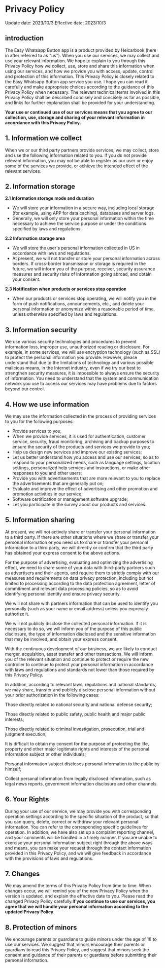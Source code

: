 # Privacy Policy
Update date: 2023/10/3
Effective date: 2023/10/3

## introduction

The Easy Whatsapp Button app is a product provided by Heicarbook (here in after referred to as "us"). When you use our services, we may collect and use your relevant information. We hope to explain to you through this Privacy Policy how we collect, use, store and share this information when using our services, and how we provide you with access, update, control and protection of this information. This Privacy Policy is closely related to the Easy Whatsapp Button app service you use. I hope you can read it carefully and make appropriate choices according to the guidance of this Privacy Policy when necessary. The relevant technical terms involved in this Privacy Policy shall be described concisely and concisely as far as possible, and links for further explanation shall be provided for your understanding.

**Your use or continued use of our services means that you agree to our collection, use, storage and sharing of your relevant information in accordance with this Privacy Policy.**


## 1\. Information we collect
When we or our third party partners provide services, we may collect, store and use the following information related to you. If you do not provide relevant information, you may not be able to register as our user or enjoy some of the services we provide, or achieve the intended effect of the relevant services.
## 2\. Information storage

**2.1 Information storage mode and duration**

*   We will store your information in a secure way, including local storage (for example, using APP for data caching), databases and server logs.
*   Generally, we will only store your personal information within the time necessary to achieve the service purpose or under the conditions specified by laws and regulations.

**2.2 Information storage area**

*   We will store the user's personal information collected in US in accordance with laws and regulations.
*   At present, we will not transfer or store your personal information across borders. If cross-border transmission or storage is required in the future, we will inform you of the purpose, receiver, security assurance measures and security risks of information going abroad, and obtain your consent.

**2.3 Notification when products or services stop operation**

*   When our products or services stop operating, we will notify you in the form of push notifications, announcements, etc., and delete your personal information or anonymize within a reasonable period of time, unless otherwise specified by laws and regulations.

## 3\. Information security

We use various security technologies and procedures to prevent information loss, improper use, unauthorized reading or disclosure. For example, in some services, we will use encryption technology (such as SSL) to protect the personal information you provide. However, please understand that due to the limitations of technology and various possible malicious means, in the Internet industry, even if we try our best to strengthen security measures, it is impossible to always ensure the security of information. You need to understand that the system and communication network you use to access our services may have problems due to factors beyond our control.

## 4\. How we use information
We may use the information collected in the process of providing services to you for the following purposes:

*   Provide services to you;
*   When we provide services, it is used for authentication, customer service, security, fraud monitoring, archiving and backup purposes to ensure the security of the products and services we provide to you;
*   Help us design new services and improve our existing services;
*   Let us better understand how you access and use our services, so as to respond to your personalized needs, such as language settings, location settings, personalized help services and instructions, or make other responses to you and other users;
*   Provide you with advertisements that are more relevant to you to replace the advertisements that are generally put on;
*   Evaluate and improve the effect of advertising and other promotion and promotion activities in our service;
*   Software certification or management software upgrade;
*   Let you participate in the survey about our products and services.

## 5\. Information sharing

At present, we will not actively share or transfer your personal information to a third party. If there are other situations where we share or transfer your personal information or you need us to share or transfer your personal information to a third party, we will directly or confirm that the third party has obtained your express consent to the above actions.

For the purpose of advertising, evaluating and optimizing the advertising effect, we need to share some of your data with third-party partners such as advertisers and their agents, and require them to strictly comply with our measures and requirements on data privacy protection, including but not limited to processing according to the data protection agreement, letter of commitment and relevant data processing policies, so as to avoid identifying personal identity and ensure privacy security.

We will not share with partners information that can be used to identify you personally (such as your name or email address) unless you expressly authorize it.

We will not publicly disclose the collected personal information. If it is necessary to do so, we will inform you of the purpose of this public disclosure, the type of information disclosed and the sensitive information that may be involved, and obtain your express consent.

With the continuous development of our business, we are likely to conduct merger, acquisition, asset transfer and other transactions. We will inform you of the relevant situation and continue to protect or require the new controller to continue to protect your personal information in accordance with laws and regulations and standards not lower than those required by this Privacy Policy.

In addition, according to relevant laws, regulations and national standards, we may share, transfer and publicly disclose personal information without your prior authorization in the following cases:

Those directly related to national security and national defense security;

Those directly related to public safety, public health and major public interests;

Those directly related to criminal investigation, prosecution, trial and judgment execution;

It is difficult to obtain my consent for the purpose of protecting the life, property and other major legitimate rights and interests of the personal information subject or other individuals;

Personal information subject discloses personal information to the public by himself;

Collect personal information from legally disclosed information, such as legal news reports, government information disclosure and other channels.

## 6\. Your Rights

During your use of our service, we may provide you with corresponding operation settings according to the specific situation of the product, so that you can query, delete, correct or withdraw your relevant personal information. You can refer to the corresponding specific guidelines for operation. In addition, we have also set up a complaint reporting channel, and your comments will be handled in a timely manner. If you are unable to exercise your personal information subject right through the above ways and means, you can make your request through the contact information provided in this Privacy Policy, and we will give feedback in accordance with the provisions of laws and regulations.

## 7\. Changes

We may amend the terms of this Privacy Policy from time to time. When changes occur, we will remind you of the new Privacy Policy when the version is updated, and explain the effective date to you. Please read the changed Privacy Policy carefully.**If you continue to use our services, you agree that we will handle your personal information according to the updated Privacy Policy.**

## 8\. Protection of minors

We encourage parents or guardians to guide minors under the age of 18 to use our services. We suggest that minors encourage their parents or guardians to read this Privacy Policy, and suggest that minors seek the consent and guidance of their parents or guardians before submitting their personal information.

